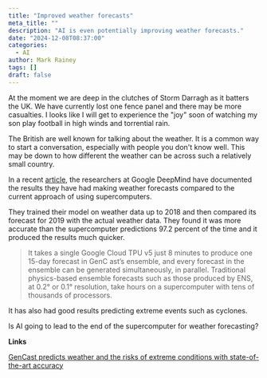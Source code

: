 ```yaml
---
title: "Improved weather forecasts"
meta_title: ""
description: "AI is even potentially improving weather forecasts."
date: "2024-12-08T08:37:00"
categories:
  - AI
author: Mark Rainey
tags: []
draft: false
---
```

At the moment we are deep in the clutches of Storm Darragh as it batters the UK. We have currently lost one fence panel and there may be more casualties. I looks like I will get to experience the "joy" soon of watching my son play football in high winds and torrential rain.

The British are well known for talking about the weather. It is a common way to start a conversation, especially with people you don't know well. This may be down to how different the weather can be across such a relatively small country.

In a recent [article](https://deepmind.google/discover/blog/gencast-predicts-weather-and-the-risks-of-extreme-conditions-with-sota-accuracy/), the researchers at Google DeepMind have documented the results they have had making weather forecasts compared to the current approach of using supercomputers.

They trained their model on weather data up to 2018 and then compared its forecast for 2019 with the actual weather data. They found it was more accurate than the supercomputer predictions 97.2 percent of the time and it produced the results much quicker. 

> It takes a single Google Cloud TPU v5 just 8 minutes to produce one 15-day forecast in GenC  ast’s ensemble, and every forecast in the ensemble can be generated simultaneously, in parallel. Traditional physics-based ensemble forecasts such as those produced by ENS, at 0.2° or 0.1° resolution, take hours on a supercomputer with tens of thousands of processors.
 
It has also had good results predicting extreme events such as cyclones.

Is AI going to lead to the end of the supercomputer for weather forecasting?

__Links__

[GenCast predicts weather and the risks of extreme conditions with state-of-the-art accuracy](https://deepmind.google/discover/blog/gencast-predicts-weather-and-the-risks-of-extreme-conditions-with-sota-accuracy/)


